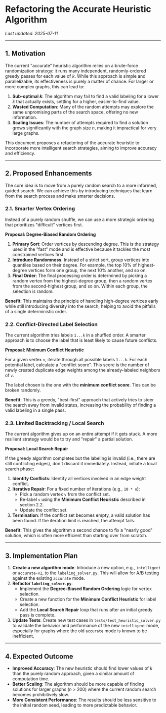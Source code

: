 # Refactoring the Accurate Heuristic Algorithm

*Last updated: 2025-07-11*

---

## 1. Motivation

The current "accurate" heuristic algorithm relies on a brute-force randomization strategy: it runs many independent, randomly-ordered greedy passes for each value of *k*. While this approach is simple and parallelizable, its effectiveness is purely a matter of chance. For larger or more complex graphs, this can lead to:

1.  **Sub-optimal *k***: The algorithm may fail to find a valid labeling for a lower *k* that actually exists, settling for a higher, easier-to-find value.
2.  **Wasted Computation**: Many of the random attempts may explore the same unpromising parts of the search space, offering no new information.
3.  **Scaling Issues**: The number of attempts required to find a solution grows significantly with the graph size *n*, making it impractical for very large graphs.

This document proposes a refactoring of the accurate heuristic to incorporate more intelligent search strategies, aiming to improve accuracy and efficiency.

---

## 2. Proposed Enhancements

The core idea is to move from a purely random search to a more informed, guided search. We can achieve this by introducing techniques that learn from the search process and make smarter decisions.

### 2.1. Smarter Vertex Ordering

Instead of a purely random shuffle, we can use a more strategic ordering that prioritizes "difficult" vertices first.

**Proposal: Degree-Biased Random Ordering**

1.  **Primary Sort**: Order vertices by descending degree. This is the strategy used in the "fast" mode and is effective because it tackles the most constrained vertices first.
2.  **Introduce Randomness**: Instead of a strict sort, group vertices into quantiles based on their degree. For example, the top 10% of highest-degree vertices form one group, the next 10% another, and so on.
3.  **Final Order**: The final processing order is determined by picking a random vertex from the highest-degree group, then a random vertex from the second-highest group, and so on. Within each group, the selection is random.

**Benefit**: This maintains the principle of handling high-degree vertices early while still introducing diversity into the search, helping to avoid the pitfalls of a single deterministic order.

### 2.2. Conflict-Directed Label Selection

The current algorithm tries labels `1...k` in a shuffled order. A smarter approach is to choose the label that is least likely to cause future conflicts.

**Proposal: Minimum Conflict Heuristic**

For a given vertex `v`, iterate through all possible labels `1...k`. For each potential label, calculate a "conflict score". This score is the number of newly created duplicate edge weights among the already-labeled neighbors of `v`.

The label chosen is the one with the **minimum conflict score**. Ties can be broken randomly.

**Benefit**: This is a greedy, "best-first" approach that actively tries to steer the search away from invalid states, increasing the probability of finding a valid labeling in a single pass.

### 2.3. Limited Backtracking / Local Search

The current algorithm gives up on an entire attempt if it gets stuck. A more resilient strategy would be to try and "repair" a partial solution.

**Proposal: Local Search Repair**

If the greedy algorithm completes but the labeling is invalid (i.e., there are still conflicting edges), don't discard it immediately. Instead, initiate a local search phase:

1.  **Identify Conflicts**: Identify all vertices involved in an edge weight conflict.
2.  **Iterative Repair**: For a fixed number of iterations (e.g., `10 * n`):
    *   Pick a random vertex `v` from the conflict set.
    *   Re-label `v` using the **Minimum Conflict Heuristic** described in section 2.2.
    *   Update the conflict set.
3.  **Termination**: If the conflict set becomes empty, a valid solution has been found. If the iteration limit is reached, the attempt fails.

**Benefit**: This gives the algorithm a second chance to fix a "nearly good" solution, which is often more efficient than starting over from scratch.

---

## 3. Implementation Plan

1.  **Create a new algorithm mode**: Introduce a new option, e.g., `intelligent` or `accurate-v2`, to the `labeling_solver.py`. This will allow for A/B testing against the existing `accurate` mode.
2.  **Refactor `labeling_solver.py`**:
    *   Implement the **Degree-Biased Random Ordering** logic for vertex selection.
    *   Create a new function for the **Minimum Conflict Heuristic** for label selection.
    *   Add the **Local Search Repair** loop that runs after an initial greedy pass is complete.
3.  **Update Tests**: Create new test cases in `tests/test_heuristic_solver.py` to validate the behavior and performance of the new `intelligent` mode, especially for graphs where the old `accurate` mode is known to be inefficient.

---

## 4. Expected Outcome

*   **Improved Accuracy**: The new heuristic should find lower values of *k* than the purely random approach, given a similar amount of computation time.
*   **Better Scaling**: The algorithm should be more capable of finding solutions for larger graphs (*n* > 200) where the current random search becomes prohibitively slow.
*   **More Consistent Performance**: The results should be less sensitive to the initial random seed, leading to more predictable behavior.
